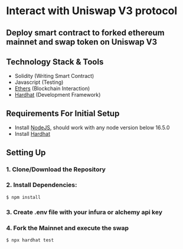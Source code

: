 # Interact with Uniswap V3 protocol

## Deploy smart contract to forked ethereum mainnet and swap token on Uniswap V3

## Technology Stack & Tools

- Solidity (Writing Smart Contract)
- Javascript (Testing)
- [Ethers](https://docs.ethers.io/v5/) (Blockchain Interaction)
- [Hardhat](https://hardhat.org/) (Development Framework)

## Requirements For Initial Setup
- Install [NodeJS](https://nodejs.org/en/), should work with any node version below 16.5.0
- Install [Hardhat](https://hardhat.org/)

## Setting Up
### 1. Clone/Download the Repository

### 2. Install Dependencies:
```
$ npm install 
```
### 3. Create .env file with your infura or alchemy api key

### 4. Fork the Mainnet and execute the swap 
`$ npx hardhat test`
